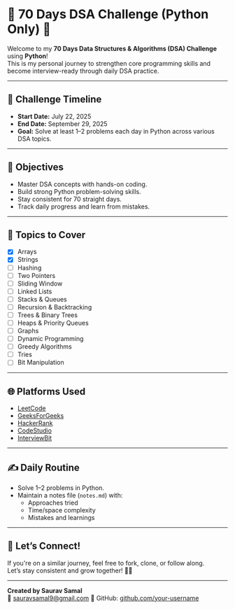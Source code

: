 # 🐍 70 Days DSA Challenge (Python Only) 🚀

Welcome to my **70 Days Data Structures & Algorithms (DSA) Challenge** using **Python**!  
This is my personal journey to strengthen core programming skills and become interview-ready through daily DSA practice.

---

## 📅 Challenge Timeline

- **Start Date:** July 22, 2025  
- **End Date:** September 29, 2025  
- **Goal:** Solve at least 1–2 problems each day in Python across various DSA topics.

---

## 🎯 Objectives

- Master DSA concepts with hands-on coding.
- Build strong Python problem-solving skills.
- Stay consistent for 70 straight days.
- Track daily progress and learn from mistakes.

---

## 🧠 Topics to Cover

- [x] Arrays
- [x] Strings
- [ ] Hashing
- [ ] Two Pointers
- [ ] Sliding Window
- [ ] Linked Lists
- [ ] Stacks & Queues
- [ ] Recursion & Backtracking
- [ ] Trees & Binary Trees
- [ ] Heaps & Priority Queues
- [ ] Graphs
- [ ] Dynamic Programming
- [ ] Greedy Algorithms
- [ ] Tries
- [ ] Bit Manipulation

---

## 🌐 Platforms Used

- [LeetCode](https://leetcode.com/)
- [GeeksForGeeks](https://www.geeksforgeeks.org/)
- [HackerRank](https://www.hackerrank.com/)
- [CodeStudio](https://www.naukri.com/code360/)
- [InterviewBit](https://www.interviewbit.com/)

---

## ✍️ Daily Routine

- Solve 1–2 problems in Python.
- Maintain a notes file (`notes.md`) with:
  - Approaches tried
  - Time/space complexity
  - Mistakes and learnings

---

## 🙌 Let’s Connect!

If you're on a similar journey, feel free to fork, clone, or follow along.  
Let’s stay consistent and grow together! 💪🔥

---

**Created by Saurav Samal**  
📧 sauravsamal9@gmail.com 
🔗 GitHub: [github.com/your-username](https://github.com/sauravX7)

